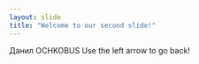 ```yaml
---
layout: slide
title: "Welcome to our second slide!"
---
```

Данил OCHKOBUS
Use the left arrow to go back!
